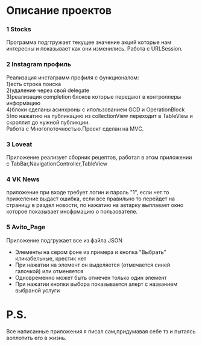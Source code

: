 # Описание проектов
### 1 Stocks
Программа подггружает текущее значение акций которые нам интересны и показывает как они изменились. Работа с URLSession.
### 2 Instagram профиль 
Реализация инстаграмм профиля с функционалом:<br/>
1)есть строка поиска<br/>
2)удаление через свой delegate <br/>
3)реализация completion блоков которые передают в контроллеры информацию <br/>
4)блоки сделаны асинхроны с ипользованием GCD и OperationBlock<br/>
5)по нажатию на публикацию из collectionView переходит в TableView и скроллит до нужной публикции.<br/>
Работа с Многопоточностью.Проект сделан на  МVС.
### 3 Loveat
Приложение реализует сборник рецептов, работал в этом приложении с  TabBar,NavigationController,TableView
### 4 VK News
приложение при входе требует логин и пароль "1", если нет то прижеление выдаст ошибка, если все правильно то перейдет на страницу в раздел новости, по нажатию на автарку выплавает окно которое показывает инофрмацию о пользователе.
### 5 Avito_Page
Приложение подгружает все из файла JSON<br/>
- Элементы на сером фоне из примера и кнопка "Выбрать" кликабельные, крестик нет<br/>
- При нажатии на элемент он выделяется (отмечается синей галочкой) или отменяется<br/>
- Одновременно может быть отмечен только один элемент<br/>
- При нажатии кнопки выбора показывается алерт с названием выбраной услуги<br/>
# P.S.
Все написанные приложения я писал сам,придумавая себе тз и пытаясь воплотить его в жизнь.
